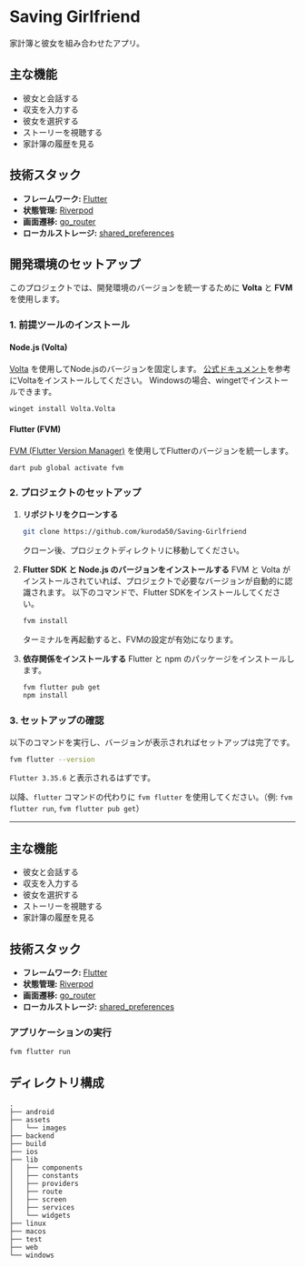 # Saving Girlfriend

家計簿と彼女を組み合わせたアプリ。

## 主な機能

*   彼女と会話する
*   収支を入力する
*   彼女を選択する
*   ストーリーを視聴する
*   家計簿の履歴を見る

## 技術スタック

*   **フレームワーク:** [Flutter](https://flutter.dev/)
*   **状態管理:** [Riverpod](https://riverpod.dev/)
*   **画面遷移:** [go_router](https://pub.dev/packages/go_router)
*   **ローカルストレージ:** [shared_preferences](https://pub.dev/packages/shared_preferences)

## 開発環境のセットアップ

このプロジェクトでは、開発環境のバージョンを統一するために **Volta** と **FVM** を使用します。

### 1. 前提ツールのインストール

#### Node.js (Volta)
[Volta](https://volta.sh/) を使用してNode.jsのバージョンを固定します。
[公式ドキュメント](https://docs.volta.sh/guide/getting-started)を参考にVoltaをインストールしてください。
Windowsの場合、wingetでインストールできます。
```sh
winget install Volta.Volta
```

#### Flutter (FVM)
[FVM (Flutter Version Manager)](https://fvm.app/) を使用してFlutterのバージョンを統一します。
```sh
dart pub global activate fvm
```

### 2. プロジェクトのセットアップ

1. **リポジトリをクローンする**
   ```sh
   git clone https://github.com/kuroda50/Saving-Girlfriend
   ```
   クローン後、プロジェクトディレクトリに移動してください。

2. **Flutter SDK と Node.js のバージョンをインストールする**
   FVM と Volta がインストールされていれば、プロジェクトで必要なバージョンが自動的に認識されます。
   以下のコマンドで、Flutter SDKをインストールしてください。
   ```sh
   fvm install
   ```
   ターミナルを再起動すると、FVMの設定が有効になります。

3. **依存関係をインストールする**
   Flutter と npm のパッケージをインストールします。
   ```sh
   fvm flutter pub get
   npm install
   ```

### 3. セットアップの確認
以下のコマンドを実行し、バージョンが表示されればセットアップは完了です。
```sh
fvm flutter --version
```
`Flutter 3.35.6` と表示されるはずです。

以降、`flutter` コマンドの代わりに `fvm flutter` を使用してください。（例: `fvm flutter run`, `fvm flutter pub get`）

---

## 主な機能

*   彼女と会話する
*   収支を入力する
*   彼女を選択する
*   ストーリーを視聴する
*   家計簿の履歴を見る

## 技術スタック

*   **フレームワーク:** [Flutter](https://flutter.dev/)
*   **状態管理:** [Riverpod](https://riverpod.dev/)
*   **画面遷移:** [go_router](https://pub.dev/packages/go_router)
*   **ローカルストレージ:** [shared_preferences](https://pub.dev/packages/shared_preferences)

### アプリケーションの実行

```sh
fvm flutter run
```

## ディレクトリ構成

```
.
├── android
├── assets
│   └── images
├── backend 
├── build
├── ios
├── lib
│   ├── components
│   ├── constants
│   ├── providers
│   ├── route
│   ├── screen
│   ├── services
│   └── widgets
├── linux
├── macos
├── test
├── web
└── windows
```